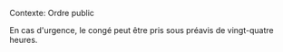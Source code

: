 Contexte: Ordre public

En cas d'urgence, le congé peut être pris sous préavis de vingt-quatre heures.